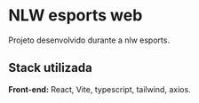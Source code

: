 # NLW esports web

Projeto desenvolvido durante a nlw esports.


## Stack utilizada

**Front-end:** React, Vite, typescript, tailwind, axios.
